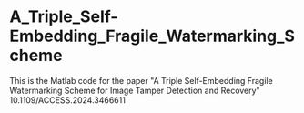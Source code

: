 # A_Triple_Self-Embedding_Fragile_Watermarking_Scheme

This is the Matlab code for the paper "A Triple Self-Embedding Fragile Watermarking Scheme for Image Tamper Detection and Recovery"
10.1109/ACCESS.2024.3466611
